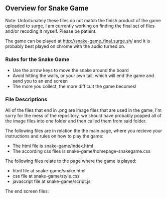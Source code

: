 ## Overview for Snake Game

Note: Unfortunately these files do not match the finish product of the game uploaded to surge, I am currently working on finding the final set of files and/or recoding it myself. Please be patient.

The game can be played at  http://snake-game_final.surge.sh/ and it is probably best played on chrome with the audio turned on. 

### Rules for the Snake Game
- Use the arrow keys to move the snake around the board
- Avoid hitting the walls, or your own tail, which will end the game and send you to an end screen
- The more you collect, the more difficult the game becomes!

### File Descriptions

All of the files that end in .png are image files that are used in the game, I'm sorry for the mess of the repository, we should have probably popped all of the image files into one folder and then called them from said folder.

The following files are in relation the the main page, where you recieve your instructions and rules on how to play the game:
- The html file is snake-game/index.html
- The according css files is snake-game/homepage-snakegame.css

The following files relate to the page where the game is played:
- html file at snake-game/snake.html
- css file at snake-game/style.css
- javascript file at snake-game/script.js

The end screen files:
